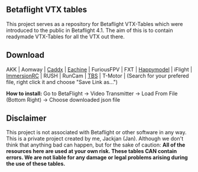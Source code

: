 ## Betaflight VTX tables

This project serves as a repository for Betaflight VTX-Tables which were introduced to the public in Betaflight 4.1.
The aim of this is to contain readymade VTX-Tables for all the VTX out there.

## Download

AKK |
Aomway |
[Caddx](https://github.com/Jackjan4/betaflight-vtx-tables/tree/master/tables/caddx) |
[Eachine](https://github.com/Jackjan4/betaflight-vtx-tables/tree/master/tables/eachine) |
FuriousFPV |
FXT |
[Happymodel](https://github.com/Jackjan4/betaflight-vtx-tables/tree/master/tables/happymodel) |
iFlight |
[ImmersionRC](https://github.com/Jackjan4/betaflight-vtx-tables/tree/master/tables/immersionrc) |
RUSH |
RunCam |
[TBS](https://github.com/Jackjan4/betaflight-vtx-tables/tree/master/tables/tbs) |
T-Motor |
(Search for your prefered file, right click it and choose "Save Link as...")


**How to install:** Go to BetaFlight -> Video Transmitter -> Load From File (Bottom Right) -> Choose downloaded json file


## Disclaimer

This project is not associated with Betaflight or other software in any way. This is a private project created by me, Jackjan (Jan).
Although we don't think that anything bad can happen, but for the sake of caution: **All of the resources here are used at your own risk. These tables CAN contain errors. We are not liable for any damage or legal problems arising during the use of these tables.**

